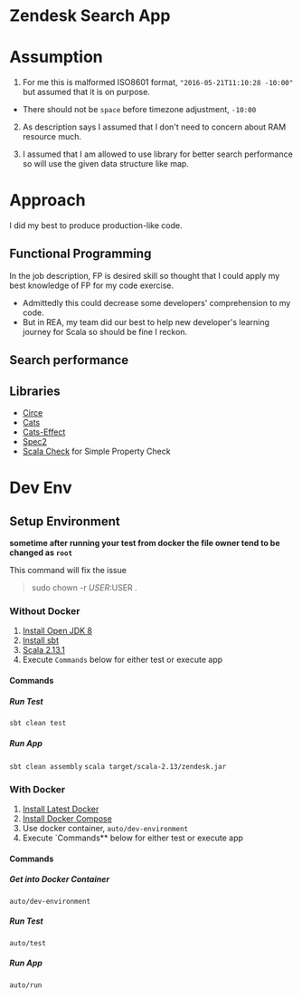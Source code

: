 # Zendesk Search App

# Assumption
1. For me this is malformed ISO8601 format, `"2016-05-21T11:10:28 -10:00"` but assumed that it is on purpose.
  - There should not be `space` before timezone adjustment, `-10:00`
  
2. As description says I assumed that I don't need to concern about RAM resource much.

3. I assumed that I am allowed to use library for better search performance so will use the given data structure like map.


# Approach
I did my best to produce production-like code.

## Functional Programming
In the job description, FP is desired skill so thought that I could apply my best knowledge of FP for my code exercise.
- Admittedly this could decrease some developers' comprehension to my code.
- But in REA, my team did our best to help new developer's learning journey for Scala so should be fine I reckon.

## Search performance
 



## Libraries
- [Circe]()
- [Cats]()
- [Cats-Effect]()
- [Spec2]() 
- [Scala Check]() for Simple Property Check

# Dev Env

## Setup Environment
**sometime after running your test from docker the file owner tend to be changed as `root`**

This command will fix the issue

> sudo chown -r $USER:$USER .
>
### Without Docker
1. [Install Open JDK 8](https://openjdk.java.net/install/)
2. [Install sbt](https://www.scala-sbt.org/)
2. [Scala 2.13.1](https://www.scala-lang.org/)
4. Execute `Commands` below for either test or execute app

#### Commands

##### Run Test

`sbt clean test`

##### Run App

`sbt clean assembly`
`scala target/scala-2.13/zendesk.jar`

### With Docker
1. [Install Latest Docker](https://docs.docker.com/v17.12/install/)
2. [Install Docker Compose](https://docs.docker.com/compose/install/)
3. Use docker container, `auto/dev-environment`
4. Execute `Commands** below for either test or execute app

#### Commands

##### Get into Docker Container
`auto/dev-environment`

##### Run Test
`auto/test`

##### Run App
`auto/run`
